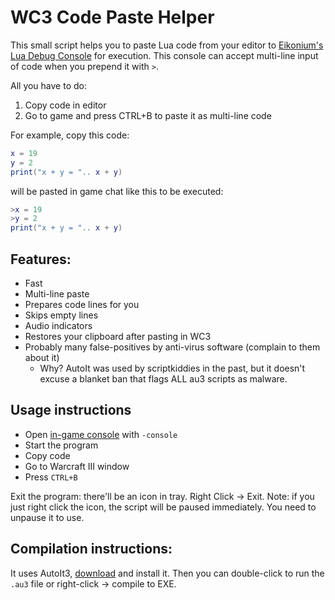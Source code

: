 # WC3 Code Paste Helper

This small script helps you to paste Lua code from your editor to
[Eikonium's Lua Debug Console](https://www.hiveworkshop.com/threads/lua-debug-utils-ingame-console-etc.330758/)
for execution. This console can accept multi-line input of code when you prepend
it with `>`.

All you have to do:

1. Copy code in editor
2. Go to game and press CTRL+B to paste it as multi-line code

For example, copy this code:

```lua
x = 19
y = 2
print("x + y = ".. x + y)
```

will be pasted in game chat like this to be executed:

```lua
>x = 19
>y = 2
print("x + y = ".. x + y)
```

## Features:

- Fast
- Multi-line paste
- Prepares code lines for you
- Skips empty lines
- Audio indicators
- Restores your clipboard after pasting in WC3
- Probably many false-positives by anti-virus software (complain to them about it)
    - Why? AutoIt was used by scriptkiddies in the past, but it doesn't excuse
a blanket ban that flags ALL au3 scripts as malware.

## Usage instructions

- Open [in-game console](https://www.hiveworkshop.com/threads/lua-debug-utils-ingame-console-etc.330758/) with `-console`
- Start the program
- Copy code
- Go to Warcraft III window
- Press `CTRL+B`

Exit the program: there'll be an icon in tray. Right Click -> Exit.
Note: if you just right click the icon, the script will be paused immediately.
You need to unpause it to use.

## Compilation instructions:

It uses AutoIt3, [download](https://www.autoitscript.com/site/autoit/downloads/) and install it. Then you can double-click to run the `.au3` file or right-click -> compile to EXE.
